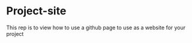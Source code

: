 Project-site
============

This rep is to view how to use a github page to use as a website for your project
